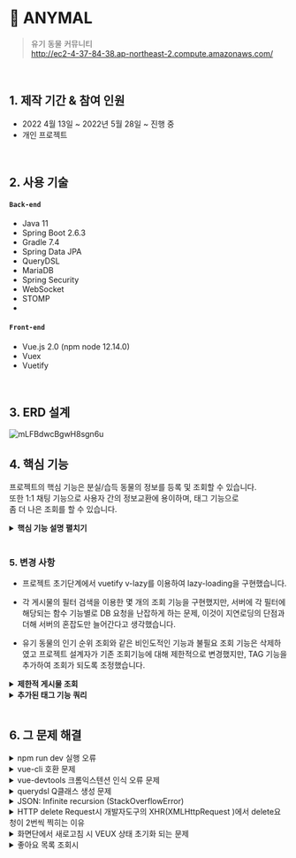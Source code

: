 # :pushpin: ANYMAL
>유기 동물 커뮤니티  
>http://ec2-4-37-84-38.ap-northeast-2.compute.amazonaws.com/ 

</br>

## 1. 제작 기간 & 참여 인원
- 2022 4월 13일 ~ 2022년 5월 28일 ~ 진행 중
- 개인 프로젝트

</br>

## 2. 사용 기술
#### `Back-end`
  - Java 11
  - Spring Boot 2.6.3
  - Gradle 7.4
  - Spring Data JPA
  - QueryDSL
  - MariaDB
  - Spring Security
  - WebSocket
  - STOMP
  - 
#### `Front-end`
  - Vue.js 2.0 (npm node 12.14.0)
  - Vuex
  - Vuetify

</br>

## 3. ERD 설계
![mLFBdwcBgwH8sgn6u](https://user-images.githubusercontent.com/71645224/167236384-be4c7fc1-4b78-41c8-9d74-c5706f809e52.png)


## 4. 핵심 기능
프로젝트의 핵심 기능은 분실/습득 동물의 정보를 등록 및 조회할 수 있습니다.  
또한 1:1 채팅 기능으로 사용자 간의 정보교환에 용이하며, 태그 기능으로   
좀 더 나은 조회를 할 수 있습니다.  

<details>
<summary><b>핵심 기능 설명 펼치기</b></summary>
<div markdown="1">

### 4.1. 시스템 구성도
![image](https://user-images.githubusercontent.com/71645224/171626721-5433f95c-334a-4a77-b672-3d37353fa6e8.png)

<details>
<summary><b>4.2 사용자 요청</b></summary>
<div markdown="2">
  
### 4.2. 사용자 요청
#### 4.2.1 사용자 인증 및 인가
![image](https://user-images.githubusercontent.com/71645224/173191697-c811a648-b982-4270-a6b3-e3f1d92049a8.png)

- **토큰 인증** :pushpin: [코드 확인](https://github.com/jjjjooo/Anymal/blob/master/demo/src/main/java/com/example/demo/config/security/JwtAuthenticationFilter.java)
  - 스프링 시큐리티에 커스텀 필터를 등록하여 토큰 인증을 구현합니다.

#### 4.2.2 사용자 요청
![사용자 요청](https://user-images.githubusercontent.com/71645224/167648425-50829e9d-a7ef-4e5b-a1b5-17e820aae7ad.png)

- **스토리지 활용** 
  - 유저 정보를 로컬스토리지와 VUEX 스토리지에 저장하여 API 호출 시 헤더에 포함시켜 요청합니다. :pushpin: [코드 확인](https://github.com/Integerous/goQuality/blob/b587bbff4dce02e3bec4f4787151a9b6fa326319/frontend/src/components/PostInput.vue#L67)
  - 인증 및 인가 여부  기능별로 API 요청을 분할하여 VUEX를 통해 상태관리를 용이하게 합니다.  :pushpin: [코드 확인](https://github.com/Integerous/goQuality/blob/b587bbff4dce02e3bec4f4787151a9b6fa326319/frontend/src/components/PostInput.vue#L67) 
</div>
</details>  

  
<details>
<summary><b>4.3 태그 기능 </b></summary>
<div markdown="2">
  
### 4.3. 게시글 부가 기능
  
#### 4.3.1. 태그 검색 능
  
~~~java
/**
 * 태그 검색 서비스
 */
public List<PostsResponseDto> findByTag(String tag, int page){

        tagRepository.findByTagContaining(tag).orElseThrow(
                ()-> new PostException(PostExceptionType.TAG_NOT_FOUND));

        List<Posts> posts = tagQueryRepository.findTags(tag, page);

        if(posts.isEmpty()){throw new PostException(PostExceptionType.POST_NOT_POUND);}

        return posts.stream().map(
                post->new PostsResponseDto(post,false)).collect(Collectors.toList());  
}
/**
 *  포스트 태그 검색 시 쿼리문
 */  
public List<Posts> findTags(String tag,int page) {
        return queryFactory
                .selectFrom(posts)
                .innerJoin(postsTag)
                    .on(posts.id.eq(postsTag.posts.id))
                .innerJoin(tag1)
                    .on(tag1.id.eq(postsTag.tag.id))
                .where(eqName(tag))
                .distinct()
                .offset((page-1) * 16)
                .limit(16)
                .orderBy(posts.id.desc())
                .fetch();
    }
~~~  

- **태그 검색** :pushpin: [코드 확인](https://github.com/jjjjooo/Anymal/blob/master/demo/src/main/java/com/example/demo/service/post/PostsTagService.java)
  - 화면단에서 등록된 태그를 클릭하거나, 태그 검색창을 통해 조회할 경우 관련있는 문구의 게시글을 조회하도록 합니다.

#### 4.3.2. 좋아요 
#### `좋아요 표시 여부 처리`
~~~java
    /**
     * 유저 정보를 통해 탐색된 게시글이 있으면 좋아요 true 설정
     * 반대의 경우 좋아요 false 설정
     */
    public PostsResponseDto getPostsResponseDto(Posts posts) {
        if (isGood(posts.getId())) {
            return new PostsResponseDto(posts, true);
        }
        return new PostsResponseDto(posts, false);
    }
    /**
     * 로그인 유저와 조회 게시글을 통해 좋아요 게시글 탐색
     */
    public boolean isGood(Long postsId) {
        String username = SecurityUtil.getLoginUsername();
        if(username == null) {return false;}
        if (goodRepository.findByMemberNameAndPostsId(username, postsId).isPresent()) {
            return true;
        }
        return false;
    }

~~~
#### `좋아요 푸쉬` 
~~~java
    /**
     *  요청 받은 좋아요 취소 또는 등록
     */  
  public boolean push(Long postsId) {
        String username =  SecurityUtil.getLoginUsername();

        Member member = memberRepository.findByName(username)
                .orElseThrow(()->new MemberException(MemberExceptionType.NOT_FOUND_MEMBER));
        Posts posts= postsRepository.findById(postsId)
                .orElseThrow(()-> new PostException(PostExceptionType.POST_NOT_POUND));

        Optional<Good> postGood =
                goodRepository.findByMemberNameAndPostsId(member.getName(), posts.getId());

        if (postGood.isPresent()) {
            removeGood(postGood.get().getId());
            return false;
        }
        addGood(username, postsId);
        return true;
    }
~~~  
- **좋아요 푸쉬 및 조회** :pushpin: [코드 확인](https://github.com/jjjjooo/Anymal/blob/master/demo/src/main/java/com/example/demo/service/post/PostsTagService.java)
  - 게시글을 조회하거나 좋아요 등록 및 취소 요청에서 로그인 유저를 기준으로 좋아여 여부를 판단하여 반환합니다.
</div>
</details>

<details>
<summary><b>4.4 채팅기능 </b></summary>
<div markdown="2">

### 4.4. 채팅

#### 4.4.1. 채팅 구조도
![채팅구조도](https://user-images.githubusercontent.com/71645224/168974974-d39e01a7-be24-4425-9942-68684bd962bf.JPG)


#### 4.4.2. 채팅 요청
![채팅클라이언트 요청](https://user-images.githubusercontent.com/71645224/168975117-dd6e35af-cc55-4436-bf08-9f63832f680d.JPG)  

![채팅 컨트롤러](https://user-images.githubusercontent.com/71645224/168975948-8b163d52-c85e-4d14-a503-e9349d75937d.JPG)

- **Publish-Subscribe 메커니즘**
  - STOMP를 이용하여 게시글의 각 채팅방을 구분하여 해당 채티방에 메시지를 전송합니다.
  - 이때, 채팅방 생성, 입장 또는 조회 시 게시글, 받는 사람, 보내는 사람 기준으로 채팅방을 생성 및 탐색합니다.
  
#### 4.4.3. 부가 기능
![image](https://user-images.githubusercontent.com/71645224/173825093-24b947d7-b9f8-498f-b96f-6a49149881ee.png)

  - **읽음 표시** 
  - 해당 채팅방의 각 메시지 기록, 읽음 표시를 조회하여 읽지 않은 메시지 수를 반환합니다.
  - 채팅방 입장 시 모두 읽음 표시로 변경합니다.

  
  
</div>
</details>
  
<details>
<summary><b>4.5 예외처리 </b></summary>
<div markdown="2">

### 4.5. 예외처리
  
#### 4.5.1. 예외처리 구성
![image](https://user-images.githubusercontent.com/71645224/167841803-2e8f7f03-b9d8-4924-b4b7-059bdb364f7b.png)
  

#### 4.5.2. 커스텀 예외처리 예시
![커스텀 예외](https://user-images.githubusercontent.com/71645224/172182399-bd777be6-15b5-4d14-9f8e-0bcb646c3440.JPG)
  
- **예외 정의** 
  - 기본적인 로그인, 회원가입, 게시글 작성과 같은 데이터 형식은 화면단에서 먼저 검증합니다. :pushpin: [코드 확인](https://github.com/jjjjooo/Anymal/blob/master/femo/src/plugins/vee-validation.js)
  - 예측가능한 예외는 커스텀 메세지를 생성하여 클라이언트 단에서 사용할 수 있도록 처리합니다. :pushpin: [코드 확인](https://github.com/jjjjooo/Anymal/blob/master/demo/src/main/java/com/example/demo/exception/post/PostExceptionType.java)
  
  
#### 4.5.3. 일반 예외처리 예시
![image](https://user-images.githubusercontent.com/71645224/167844372-1e4edf3a-158e-4830-bbdc-5cbbf421f2ce.png)
  
- **런타임 예외, 컴파일 예외** :pushpin: [코드 확인](https://github.com/jjjjooo/Anymal/blob/master/demo/src/main/java/com/example/demo/exception/ExceptionAdvice.java)
  - 처리불가능한 컴파일 예외는 서버 측에서 로그 형식으로 출력하며, 
  - 커스텀 예외를 제외한 런타임 예외는 마찬가지로 RestControllerAdvice를 이용하여 에러 메세지를 생성하여 처리합니다.
  
</div>
</details>
  
</div>
</details>


</br>

### 5. 변경 사항

- 프로젝트 초기단계에서 vuetify v-lazy를 이용하여 lazy-loading을 구현했습니다.
- 각 게시물의 필터 검색을 이용한 몇 개의 조회 기능을 구현했지만, 서버에 각 필터에 해당되는 함수 기능별로 DB 요청을 난잡하게 하는 문제,
  이것이 지연로딩의 단점과 더해 서버의 혼잡도만 늘어간다고 생각했습니다.
  
- 유기 동물의 인기 순위 조회와 같은 비인도적인 기능과 불필요 조회 기능은 삭제하였고
  프로젝트 설계자가 기존 조회기능에 대해 제한적으로 변경했지만,
  TAG 기능을 추가하여 조회가 되도록 조정했습니다.
 
<details>
<summary><b>제한적 게시물 조회</b></summary>
<div markdown="5">

~~~java
    // 인기 순, 동물 종류, 제목, 조회 삭제
    categories: [
      {
        text: '보호 중',
        filter: '1',
      },
      {
        text: '찾는 중',
        filter: '2',
      },
      {
        text: '주소지 주변',
        fileter: '3',
      },
    ],
  }
  watch: {
    category: async function (category) {
      if (category === '1') {
        let form = {
          page: 1,
          dType: 'pr',
        };
        this.$store.dispatch(
          'REQUEST_GET_SEARCH_POST',
          form,
        );
      }
      if (category === '2') {
        let form = {
          page: 1,
          dType: 'ms',
        };
        this.$store.dispatch(
          'REQUEST_GET_SEARCH_POST',
          form,
        );
      }
      if (category === '3') {
        let form = {
          page: 1,
          area: this.userarea,
        };
        this.$store.dispatch(
          'REQUEST_GET_SEARCH_POST',
          form,
        );
      }
    },
  },
~~~
  
</div>
</details>
  
<details>
<summary><b>추가된 태그 기능 쿼리</b></summary>
<div markdown="5"> 
  
~~~java
/**
 *  태그 
 */
public List<Posts> findTags(String tag,int page) {
        return queryFactory
                .selectFrom(posts)
                .innerJoin(postsTag)
                    .on(posts.id.eq(postsTag.posts.id))
                .innerJoin(tag1)
                    .on(tag1.id.eq(postsTag.tag.id))
                .where(eqName(tag))
                .distinct()
                .offset((page-1) * 16)
                .limit(16)
                .orderBy(posts.id.desc())
                .fetch();
    }
~~~

</div>
</details>

</br>

## 6. 그  문제 해결
<details>
<summary>npm run dev 실행 오류</summary>
<div markdown="1">

- Webpack-dev-server 버전을 3.0.0으로 다운그레이드로 해결
- `$ npm install —save-dev webpack-dev-server@3.0.0`

</div>
</details>
  
<details>
<summary>vue-cli 호환 문제</summary>
<div markdown="1">
  
  - 초기 프로젝트 진행 중 node LTS 10.16.x 와 vue 구버전을 프로젝트에 사용, vuetify 등 일부 라이브러리의 호환성 문제 발생
  - vue-cli 업그레이드 및 nvm을 통해 node 12.14.0으로 업데이트 함으로써 해결
        
</div>
</details> 

<details>
<summary>vue-devtools 크롬익스텐션 인식 오류 문제</summary>
<div markdown="1">
  
  - main.js 파일에 `Vue.config.devtools = true` 추가로 해결
  - [https://github.com/vuejs/vue-devtools/issues/190](https://github.com/vuejs/vue-devtools/issues/190)
  
</div>
</details>

<details>
<summary>querydsl Q클래스 생성 문제</summary>
<div markdown="1">
  
  - `def querydslDir = "$buildDir/generated/querydsl"`
  
  - `implementation "com.querydsl:querydsl-jpa:${queryDslVersion}"
    implementation "com.querydsl:querydsl-apt:${queryDslVersion}"`
  
  - 임의 경로가 아닌 명시된 경로로 설정과 버전을 명시하지 않으므로 해결
</div>
</details>



<details>
<summary> JSON: Infinite recursion (StackOverflowError)</summary>
<div markdown="1">
  
  - @JsonIgnore 사용으로 해결
    - 참고
        - [http://springquay.blogspot.com/2016/01/new-approach-to-solve-json-recursive.html](http://springquay.blogspot.com/2016/01/new-approach-to-solve-json-recursive.html)
        - [https://stackoverflow.com/questions/3325387/infinite-recursion-with-jackson-json-and-hibernate-jpa-issue](https://stackoverflow.com/questions/3325387/infinite-recursion-with-jackson-json-and-hibernate-jpa-issue)
  
  - 그 외 순환참조를 해결하는 방법에서 불필요한 양방향 관계보다 단방향 관계 설정을 할 수 있다.
  
  - 엔티티를 직접적으로 반환하지말고 DTO를 이용해 간접 반환한다.
        
</div>
</details>  
    
    
<details>
<summary> HTTP delete Request시 개발자도구의 XHR(XMLHttpRequest )에서 delete요청이 2번씩 찍히는 이유</summary>
<div markdown="1">
  
  - When you try to send a XMLHttpRequest to a different domain than the page is hosted, you are violating the same-origin policy. However, this situation became somewhat common, many technics are introduced. CORS is one of them.

        In short, server that you are sending the DELETE request allows cross domain requests. In the process, there should be a **preflight** call and that is the **HTTP OPTION** call.

        So, you are having two responses for the **OPTION** and **DELETE** call.

        see [MDN page for CORS](https://developer.mozilla.org/en-US/docs/Web/HTTP/Access_control_CORS).

    - 출처 : [https://stackoverflow.com/questions/35808655/why-do-i-get-back-2-responses-of-200-and-204-when-using-an-ajax-call-to-delete-o](https://stackoverflow.com/questions/35808655/why-do-i-get-back-2-responses-of-200-and-204-when-using-an-ajax-call-to-delete-o)
        
</div>
</details> 
    
<details>
<summary>화면단에서 새로고침 시 VEUX 상태 초기화 되는 문제</summary>
<div markdown="1">
  
  - vuex-persistedstate를 이용하여 vuex에 저장되어 있는 값들을 localStorage에 저장하여 해결  
  - 하지만 props로 전달 받은 데이터는 저장이 안되며, 전역화 시킨 컴포넌트를 해제하여  각각의 view 에 삽입으로 해결
        
</div>
</details> 
  
  
<details>
<summary>좋아요 목록 조회시</summary>
<div markdown="1">
  
  - 양방향 설정관계에서 CASCADE_ALL(REMOVE) 옵션 설정을 상황에 맞게 변경,
  - 또한, 삭제 전 양방향 관계를 null 값으로 끊어주고 변경하여 해결
        
</div>
</details> 
    
</br>


